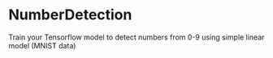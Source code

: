 # NumberDetection
Train your Tensorflow model to detect numbers from 0-9 using simple linear model (MNIST data)
